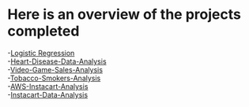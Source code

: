 # Here is an overview of the projects completed

-[Logistic Regression](logistic.md)<br/>
-[Heart-Disease-Data-Analysis](heart.md)<br/>
-[Video-Game-Sales-Analysis](video.md)<br/>
-[Tobacco-Smokers-Analysis](tobacco.md)<br/>
-[AWS-Instacart-Analysis](awsinsta.md)<br/>
-[Instacart-Data-Analysis](insta.md)<br/>
